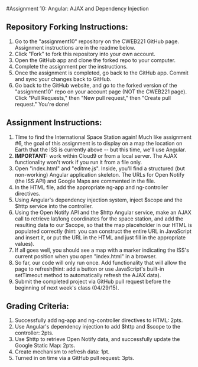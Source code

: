 #Assignment 10: Angular: AJAX and Dependency Injection

## Repository Forking Instructions:
1. Go to the "assignment10" repository on the CWEB221 GitHub page. Assignment instructions are in the readme below.
2. Click "Fork" to fork this repository into your own account.
3. Open the GitHub app and clone the forked repo to your computer.
4. Complete the assignment per the instructions.
5. Once the assignment is completed, go back to the GitHub app. Commit and sync your changes back to GitHub.
6. Go back to the GitHub website, and go to the forked version of the "assignment10" repo on your account page (NOT the CWEB221 page). Click "Pull Requests," then "New pull request," then "Create pull request." You're done!


## Assignment Instructions:
1. TIme to find the International Space Station again! Much like assignment #6, the goal of this assignment is to display on a map the location on Earth that the ISS is currently above -- but this time, we'll use Angular.
2. **IMPORTANT:** work within Cloud9 or from a local server. The AJAX functionality won't work if you run it from a file only.
3. Open "index.html" and "editme.js". Inside, you'll find a structured (but non-working) Angular application skeleton. The URLs for Open Notify (the ISS API) and Google Maps are commented in the file.
4. In the HTML file, add the appropriate ng-app and ng-controller directives.
5. Using Angular's dependency injection system, inject $scope and the $http service into the controller.
6. Using the Open Notify API and the $http Angular service, make an AJAX call to retrieve lat/long coordinates for the space station, and add the resulting data to our $scope, so that the map placeholder in our HTML is populated correctly (hint: you can construct the entire URL in JavaScript and insert it, or put the URL in the HTML and just fill in the appropriate values).
7. If all goes well, you should see a map with a marker indicating the ISS's current position when you open "index.html" in a browser.
8. So far, our code will only run once. Add functionality that will allow the page to refresh(hint: add a button or use JavaScript's built-in setTimeout method to automatically refresh the AJAX data).
9. Submit the completed project via GitHub pull request before the beginning of next week's class (04/29/15).


## Grading Criteria:
1. Successfully add ng-app and ng-controller directives to HTML: 2pts.
2. Use Angular's dependency injection to add $http and $scope to the controller: 2pts.
3. Use $http to retrieve Open Notify data, and successfully update the Google Static Map: 2pts.
4. Create mechanism to refresh data: 1pt.
5. Turned in on time via a GitHub pull request: 3pts.